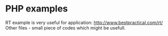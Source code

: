 PHP examples
===

RT example is very useful for application:
http://www.bestpractical.com/rt/
Other files - small piece of codes which might be usefull. 

